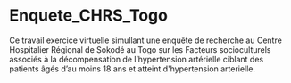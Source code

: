 # Enquete_CHRS_Togo
Ce travail exercice virtuelle simullant une enquête de recherche au Centre Hospitalier Régional de Sokodé au Togo sur les Facteurs socioculturels associés à la décompensation de l’hypertension artérielle ciblant des patients âgés d’au moins 18 ans et atteint d'hypertension arterielle.
